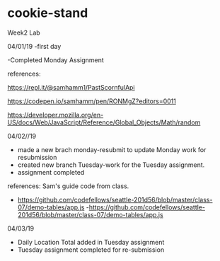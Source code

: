 # cookie-stand
Week2 Lab

04/01/19
-first day

-Completed Monday Assignment

references:

https://repl.it/@samhamm1/PastScornfulApi

https://codepen.io/samhamm/pen/RONMgZ?editors=0011

https://developer.mozilla.org/en-US/docs/Web/JavaScript/Reference/Global_Objects/Math/random

04/02//19
- made a new brach monday-resubmit to update Monday work for resubmission
- created new branch Tuesday-work for the Tuesday assignment. 
- assignment completed

references:
Sam's guide code from class.
- https://github.com/codefellows/seattle-201d56/blob/master/class-07/demo-tables/app.js
-https://github.com/codefellows/seattle-201d56/blob/master/class-07/demo-tables/app.js

04/03/19
- Daily Location Total added in Tuesday assignment
- Tuesday assignment completed for re-submission





